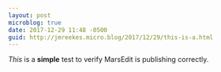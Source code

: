 ```yaml
---
layout: post
microblog: true
date: 2017-12-29 11:48 -0500
guid: http://jmreekes.micro.blog/2017/12/29/this-is-a.html
---
```

<p><em>This</em> is a <strong>simple</strong> test to verify MarsEdit is publishing correctly.</p>
